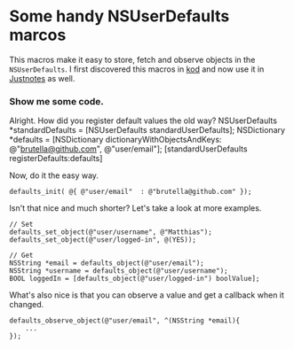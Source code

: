 # Some handy NSUserDefaults marcos

This macros make it easy to store, fetch and observe objects in the `NSUserDefaults`. I first discovered this macros in [kod]() and now use it in [Justnotes]() as well.

### Show me some code.

Alright. How did you register default values the old way?
	NSUserDefaults *standardDefaults = [NSUserDefaults standardUserDefaults];
	NSDictionary *defaults = [NSDictionary dictionaryWithObjectsAndKeys: @"brutella@github.com", @"user/email"];
	[standardUserDefaults registerDefaults:defaults]
		
Now, do it the easy way.

	defaults_init( @{ @"user/email"  : @"brutella@github.com" });

Isn't that nice and much shorter? Let's take a look at more examples.
	
	// Set
    defaults_set_object(@"user/username", @"Matthias");
    defaults_set_object(@"user/logged-in", @(YES));
	
	// Get
	NSString *email = defaults_object(@"user/email");
	NSString *username = defaults_object(@"user/username");
	BOOL loggedIn = [defaults_object(@"user/logged-in") boolValue];

What's also nice is that you can observe a value and get a callback when it changed.

	defaults_observe_object(@"user/email", ^(NSString *email){
        ...
    });